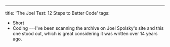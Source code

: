 ---
title: 'The Joel Test: 12 Steps to Better Code'
tags:
- Short
- Coding
---I've been scanning the archive on Joel Spolsky's site and this one stood out, which is great considering it was written over 14 years ago.
